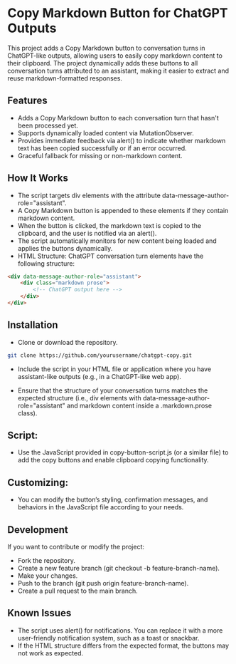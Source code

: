 
# Copy Markdown Button for ChatGPT Outputs

This project adds a Copy Markdown button to conversation turns in ChatGPT-like outputs, allowing users to easily copy markdown content to their clipboard. The project dynamically adds these buttons to all conversation turns attributed to an assistant, making it easier to extract and reuse markdown-formatted responses.

## Features
- Adds a Copy Markdown button to each conversation turn that hasn't been processed yet.
- Supports dynamically loaded content via MutationObserver.
- Provides immediate feedback via alert() to indicate whether markdown text has been copied successfully or if an error occurred.
- Graceful fallback for missing or non-markdown content.

## How It Works
- The script targets div elements with the attribute data-message-author-role="assistant".
- A Copy Markdown button is appended to these elements if they contain markdown content.
- When the button is clicked, the markdown text is copied to the clipboard, and the user is notified via an alert().
- The script automatically monitors for new content being loaded and applies the buttons dynamically.
- HTML Structure: ChatGPT conversation turn elements have the following structure:
```html
<div data-message-author-role="assistant">
    <div class="markdown prose">
        <!-- ChatGPT output here -->
    </div>
</div>
```

## Installation

- Clone or download the repository.

```bash
git clone https://github.com/yourusername/chatgpt-copy.git
```

- Include the script in your HTML file or application where you have assistant-like outputs (e.g., in a ChatGPT-like web app).

- Ensure that the structure of your conversation turns matches the expected structure (i.e., div elements with data-message-author-role="assistant" and markdown content inside a .markdown.prose class).

## Script: 
- Use the JavaScript provided in copy-button-script.js (or a similar file) to add the copy buttons and enable clipboard copying functionality.

## Customizing: 
- You can modify the button’s styling, confirmation messages, and behaviors in the JavaScript file according to your needs.

## Development

If you want to contribute or modify the project:

- Fork the repository.
- Create a new feature branch (git checkout -b feature-branch-name).
- Make your changes.
- Push to the branch (git push origin feature-branch-name).
- Create a pull request to the main branch.

## Known Issues
- The script uses alert() for notifications. You can replace it with a more user-friendly notification system, such as a toast or snackbar.
- If the HTML structure differs from the expected format, the buttons may not work as expected.
